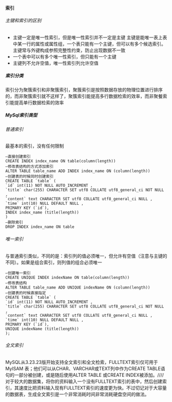 #### 索引

###### 主键和索引的区别

* 主键一定是唯一性索引，但是唯一性索引并不一定是主键
  主键是能唯一表上表中某一行的属性或属性组，一个表只能有一个主键，但可以有多个候选索引。
  主键常与外键构成参照完整性约束，防止出现数据不一致
* 一个表中可以有多个唯一性索引，但只能有一个主键
* 主键列不允许空值，唯一性索引列允许空值

##### 索引分类

索引分为聚簇索引和非聚簇索引，聚簇索引是按照数据存放的物理位置进行排序的，而非聚簇索引就不这样了，聚簇索引能提高多行数据检索的效率，而非聚餐索引能提高单行数据检索的效率

##### MySql索引类型

###### 普通索引

最基本的索引，没有任何限制

    –直接创建索引
    CREATE INDEX index_name ON table(column(length))
    –修改表结构的方式添加索引
    ALTER TABLE table_name ADD INDEX index_name ON (column(length))
    –创建表的时候同时创建索引
    CREATE TABLE `table` (
    `id` int(11) NOT NULL AUTO_INCREMENT ,
    `title` char(255) CHARACTER SET utf8 COLLATE utf8_general_ci NOT NULL ,
    `content` text CHARACTER SET utf8 COLLATE utf8_general_ci NULL ,
    `time` int(10) NULL DEFAULT NULL ,
    PRIMARY KEY (`id`),
    INDEX index_name (title(length))
    )
    –删除索引
    DROP INDEX index_name ON table

###### 唯一索引
与普通索引类似，不同的是：索引列的值必须唯一，但允许有空值（注意与主键的不同）。如果是组合索引，则列值的组合必须唯一
```
–创建唯一索引
CREATE UNIQUE INDEX indexName ON table(column(length))
–修改表结构
ALTER TABLE table_name ADD UNIQUE indexName ON (column(length))
–创建表的时候直接指定
CREATE TABLE `table` (
`id` int(11) NOT NULL AUTO_INCREMENT ,
`title` char(255) CHARACTER SET utf8 COLLATE utf8_general_ci NOT NULL ,
`content` text CHARACTER SET utf8 COLLATE utf8_general_ci NULL ,
`time` int(10) NULL DEFAULT NULL ,
PRIMARY KEY (`id`),
UNIQUE indexName (title(length))
);

```

###### 全文索引
MySQL从3.23.23版开始支持全文索引和全文检索，FULLTEXT索引仅可用于 MyISAM 表；他们可以从CHAR、VARCHAR或TEXT列中作为CREATE TABLE语句的一部分被创建，或是随后使用ALTER TABLE 或CREATE INDEX被添加。////对于较大的数据集，将你的资料输入一个没有FULLTEXT索引的表中，然后创建索引，其速度比把资料输入现有FULLTEXT索引的速度更为快。不过切记对于大容量的数据表，生成全文索引是一个非常消耗时间非常消耗硬盘空间的做法。
